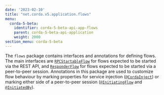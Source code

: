 ```yaml
---
date: '2023-02-10'
title: "net.corda.v5.application.flows"
menu:
  corda-5-beta:
    identifier: corda-5-beta-api-app-flows
    parent: corda-5-beta-api-application
    weight: 2000
section_menu: corda-5-beta
---
```


The `flows` package contains interfaces and annotations for defining flows. The main interfaces are <a href="../../../../../../api-ref/corda/5.0-beta/kotlin/application/net.corda.v5.application.flows/-r-p-c-startable-flow/index.html" target="_blank">`RPCStartableFlow`</a> for flows expected to be started via the REST API, and <a href="../../../../../../api-ref/corda/5.0-beta/kotlin/application/net.corda.v5.application.flows/-responder-flow/index.html" target="_blank">`ResponderFlow`</a> for flows expected to be started via a peer-to-peer session. Annotations in this package are used to customize flow behaviour by marking properties for service injection (<a href="../../../../../../api-ref/corda/5.0-beta/kotlin/application/net.corda.v5.application.flows/-corda-inject/index.html" target="_blank">`@CordaInject`</a>) or marking either side of a peer-to-peer session (<a href="../../../../../../api-ref/corda/5.0-beta/kotlin/application/net.corda.v5.application.flows/-initiating-flow/index.html" target="_blank">`@InitiatingFlow`</a> and <a href="../../../../../../api-ref/corda/5.0-beta/kotlin/application/net.corda.v5.application.flows/-initiated-by/index.html" target="_blank">`@InitiatedBy`</a>).